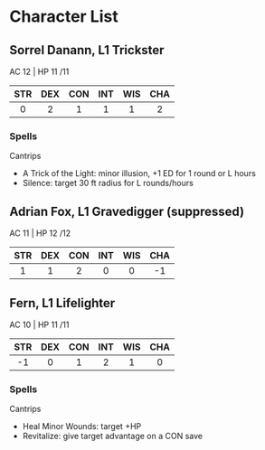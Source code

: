 # Character List

## Sorrel Danann, L1 Trickster
AC 12 | HP 11 /11

| STR | DEX | CON | INT | WIS | CHA |
|:---:|:---:|:---:|:---:|:---:|:---:|
|  0  |  2  |  1  |  1  |  1  |  2  |

### Spells
Cantrips
- A Trick of the Light: minor illusion, +1 ED for 1 round or L hours
- Silence: target 30 ft radius for L rounds/hours

## Adrian Fox, L1 Gravedigger (suppressed)
AC 11 | HP 12 /12

| STR | DEX | CON | INT | WIS | CHA |
|:---:|:---:|:---:|:---:|:---:|:---:|
|  1  |  1  |  2  |  0  |  0  | -1  |

## Fern, L1 Lifelighter
AC 10 | HP 11 /11

| STR | DEX | CON | INT | WIS | CHA |
|:---:|:---:|:---:|:---:|:---:|:---:|
| -1  |  0  |  1  |  2  |  1  |  0  |

### Spells
Cantrips
- Heal Minor Wounds: target +HP
- Revitalize: give target advantage on a CON save